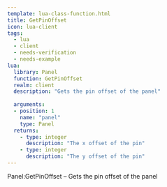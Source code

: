 ```yaml
---
template: lua-class-function.html
title: GetPinOffset
icon: lua-client
tags:
  - lua
  - client
  - needs-verification
  - needs-example
lua:
  library: Panel
  function: GetPinOffset
  realm: client
  description: "Gets the pin offset of the panel"
  
  arguments:
  - position: 1
    name: "panel"
    type: Panel
  returns:
    - type: integer
      description: "The x offset of the pin"
    - type: integer
      description: "The y offset of the pin"
---
```


<div class="lua__search__keywords">
Panel:GetPinOffset &#x2013; Gets the pin offset of the panel
</div>
